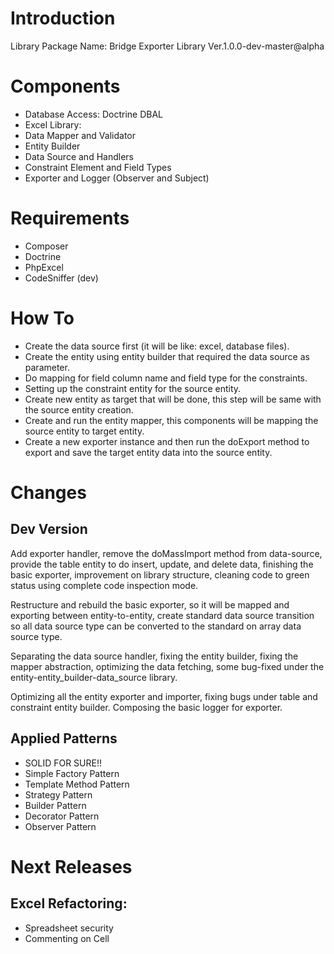 # Introduction

Library Package Name: Bridge Exporter Library Ver.1.0.0-dev-master@alpha

# Components
- Database Access: Doctrine DBAL
- Excel Library: 
- Data Mapper and Validator
- Entity Builder
- Data Source and Handlers
- Constraint Element and Field Types
- Exporter and Logger (Observer and Subject)

# Requirements
- Composer
- Doctrine
- PhpExcel
- CodeSniffer (dev)

# How To
- Create the data source first (it will be like: excel, database files).
- Create the entity using entity builder that required the data source as parameter.
- Do mapping for field column name and field type for the constraints.
- Setting up the constraint entity for the source entity.
- Create new entity as target that will be done, this step will be same with the source entity creation.
- Create and run the entity mapper, this components will be mapping the source entity to target entity.
- Create a new exporter instance and then run the doExport method to export and save the target entity data into the source entity.

# Changes
## Dev Version 
Add exporter handler, remove the doMassImport method from data-source, provide the table entity to do insert,
update, and delete data, finishing the basic exporter, improvement on library structure, cleaning code to green status
using complete code inspection mode.

Restructure and rebuild the basic exporter, so it will be mapped and exporting between entity-to-entity, 
create standard data source transition so all data source type can be converted to the standard on array data source type.

Separating the data source handler, fixing the entity builder, fixing the mapper abstraction, optimizing the data 
fetching, some bug-fixed under the entity-entity_builder-data_source library.

Optimizing all the entity exporter and importer, fixing bugs under table and constraint entity builder.
Composing the basic logger for exporter.



## Applied Patterns
- SOLID FOR SURE!!
- Simple Factory Pattern
- Template Method Pattern
- Strategy Pattern
- Builder Pattern
- Decorator Pattern
- Observer Pattern

# Next Releases
## Excel Refactoring:
- Spreadsheet security
- Commenting on Cell






